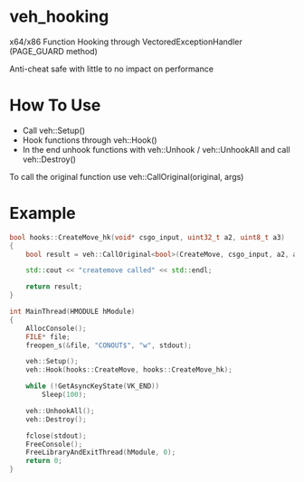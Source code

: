 # veh_hooking
x64/x86 Function Hooking through VectoredExceptionHandler (PAGE_GUARD method)

Anti-cheat safe with little to no impact on performance

# How To Use
- Call veh::Setup()
- Hook functions through veh::Hook()
- In the end unhook functions with veh::Unhook / veh::UnhookAll and call veh::Destroy()

To call the original function use veh::CallOriginal<ReturnType>(original, args)

# Example

```cpp
bool hooks::CreateMove_hk(void* csgo_input, uint32_t a2, uint8_t a3)
{
    bool result = veh::CallOriginal<bool>(CreateMove, csgo_input, a2, a3);

    std::cout << "createmove called" << std::endl;

    return result;
}

int MainThread(HMODULE hModule)
{
    AllocConsole();
    FILE* file;
    freopen_s(&file, "CONOUT$", "w", stdout);

    veh::Setup();
    veh::Hook(hooks::CreateMove, hooks::CreateMove_hk);

    while (!GetAsyncKeyState(VK_END))
        Sleep(100);

    veh::UnhookAll();
    veh::Destroy();

    fclose(stdout);
    FreeConsole();
    FreeLibraryAndExitThread(hModule, 0);
    return 0;
}
```
